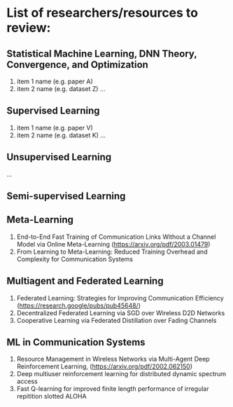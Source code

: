 # List of researchers/resources to review:

## Statistical Machine Learning, DNN Theory, Convergence, and Optimization
1. item 1 name (e.g. paper A)
2. item 2 name (e.g. dataset Z)
...

## Supervised Learning
1. item 1 name (e.g. paper V)
2. item 2 name (e.g. dataset K)
...

## Unsupervised Learning
...

## Semi-supervised Learning

## Meta-Learning
1. End-to-End Fast Training of Communication Links Without a Channel Model via Online Meta-Learning (https://arxiv.org/pdf/2003.01479)
2. From Learning to Meta-Learning: Reduced Training Overhead and Complexity for Communication Systems

## Multiagent and Federated Learning
1. Federated Learning: Strategies for Improving Communication Efficiency (https://research.google/pubs/pub45648/)
2. Decentralized Federated Learning via SGD over Wireless D2D Networks
3. Cooperative Learning via Federated Distillation over Fading Channels

## ML in Communication Systems
1. Resource Management in Wireless Networks via Multi-Agent Deep Reinforcement Learning, (https://arxiv.org/pdf/2002.062150) 
2. Deep multiuser reinforcement learning for distributed dynamic spectrum access
3. Fast Q-learning for improved finite length performance of irregular repitition slotted ALOHA

